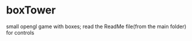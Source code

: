 boxTower
========

small opengl game with boxes; read the ReadMe file(from the main folder) for controls

